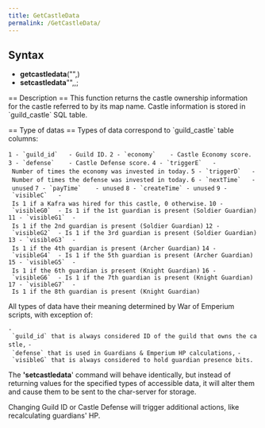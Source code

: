 ```yaml
---
title: GetCastleData
permalink: /GetCastleData/
---
```


Syntax
------

-   **getcastledata**("<map name>",<type of data>)
-   **setcastledata**"<map name>",<type of data>,<value>;

== Description == This function returns the castle ownership information for the castle referred to by its map name. Castle information is stored in \`guild_castle\` SQL table.

== Type of datas == Types of data correspond to \`guild_castle\` table columns:

`` 1 - `guild_id`   - Guild ID. ``
`` 2 - `economy`    - Castle Economy score. ``
`` 3 - `defense`    - Castle Defense score. ``
`` 4 - `triggerE`   - Number of times the economy was invested in today. ``
`` 5 - `triggerD`   - Number of times the defense was invested in today. ``
`` 6 - `nextTime`   - unused ``
`` 7 - `payTime`    - unused ``
`` 8 - `createTime` - unused ``
`` 9 - `visibleC`   - Is 1 if a Kafra was hired for this castle, 0 otherwise. ``
`` 10 - `visibleG0`  - Is 1 if the 1st guardian is present (Soldier Guardian) ``
`` 11 - `visibleG1`  - Is 1 if the 2nd guardian is present (Soldier Guardian) ``
`` 12 - `visibleG2`  - Is 1 if the 3rd guardian is present (Soldier Guardian) ``
`` 13 - `visibleG3`  - Is 1 if the 4th guardian is present (Archer Guardian) ``
`` 14 - `visibleG4`  - Is 1 if the 5th guardian is present (Archer Guardian) ``
`` 15 - `visibleG5`  - Is 1 if the 6th guardian is present (Knight Guardian) ``
`` 16 - `visibleG6`  - Is 1 if the 7th guardian is present (Knight Guardian) ``
`` 17 - `visibleG7`  - Is 1 if the 8th guardian is present (Knight Guardian) ``

All types of data have their meaning determined by War of Emperium scripts, with exception of:

`` - `guild_id` that is always considered ID of the guild that owns the castle, ``
`` - `defense` that is used in Guardians & Emperium HP calculations, ``
`` - `visibleG` that is always considered to hold guardian presence bits. ``

The **'setcastledata**' command will behave identically, but instead of returning values for the specified types of accessible data, it will alter them and cause them to be sent to the char-server for storage.

Changing Guild ID or Castle Defense will trigger additional actions, like recalculating guardians' HP.